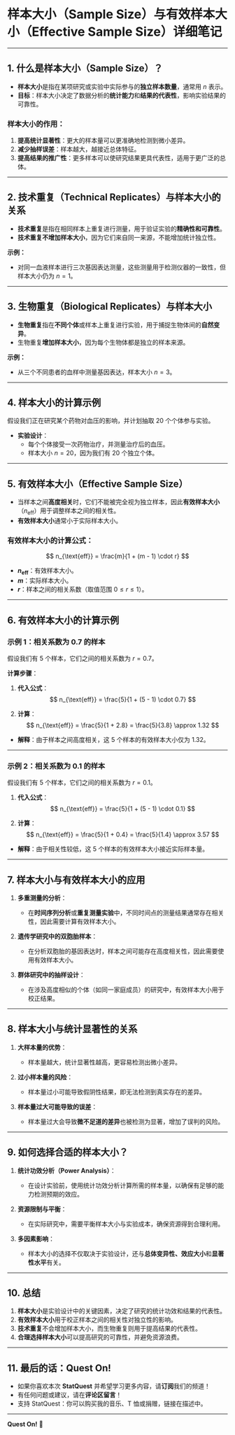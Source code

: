# **样本大小（Sample Size）与有效样本大小（Effective Sample Size）详细笔记**

---

## **1. 什么是样本大小（Sample Size）？**

- **样本大小**是指在某项研究或实验中实际参与的**独立样本数量**，通常用 $n$ 表示。  
- **目标**：样本大小决定了数据分析的**统计能力**和**结果的代表性**，影响实验结果的可靠性。

### **样本大小的作用：**
1. **提高统计显著性**：更大的样本量可以更准确地检测到微小差异。  
2. **减少抽样误差**：样本越大，越接近总体特征。  
3. **提高结果的推广性**：更多样本可以使研究结果更具代表性，适用于更广泛的总体。

---

## **2. 技术重复（Technical Replicates）与样本大小的关系**

- **技术重复**是指在相同样本上重复进行测量，用于验证实验的**精确性和可靠性**。  
- **技术重复不增加样本大小**，因为它们来自同一来源，不能增加统计独立性。

**示例：**  
- 对同一血液样本进行三次基因表达测量，这些测量用于检测仪器的一致性，但样本大小仍为 $n = 1$。

---

## **3. 生物重复（Biological Replicates）与样本大小**

- **生物重复**指在**不同个体**或样本上重复进行实验，用于捕捉生物体间的**自然变异**。  
- 生物重复**增加样本大小**，因为每个生物体都是独立的样本来源。

**示例：**  
- 从三个不同患者的血样中测量基因表达，样本大小 $n = 3$。

---

## **4. 样本大小的计算示例**

假设我们正在研究某个药物对血压的影响，并计划抽取 20 个个体参与实验。  
- **实验设计**：  
  - 每个个体接受一次药物治疗，并测量治疗后的血压。  
  - 样本大小 $n = 20$，因为我们有 20 个独立个体。

---

## **5. 有效样本大小（Effective Sample Size）**

- 当样本之间**高度相关**时，它们不能被完全视为独立样本，因此**有效样本大小**（$n_{\text{eff}}$）用于调整样本之间的相关性。  
- **有效样本大小**通常小于实际样本大小。

### **有效样本大小的计算公式**：

$$
n_{\text{eff}} = \frac{m}{1 + (m - 1) \cdot r}
$$

- **$n_{\text{eff}}$**：有效样本大小。  
- **$m$**：实际样本大小。  
- **$r$**：样本之间的相关系数（取值范围 $0 \leq r \leq 1$）。

---

## **6. 有效样本大小的计算示例**

### 示例 1：相关系数为 0.7 的样本

假设我们有 5 个样本，它们之间的相关系数为 $r = 0.7$。

**计算步骤**：

1. **代入公式**：
   $$
   n_{\text{eff}} = \frac{5}{1 + (5 - 1) \cdot 0.7}
   $$

2. **计算**：
   $$
   n_{\text{eff}} = \frac{5}{1 + 2.8} = \frac{5}{3.8} \approx 1.32
   $$

- **解释**：由于样本之间高度相关，这 5 个样本的有效样本大小仅为 1.32。

---

### 示例 2：相关系数为 0.1 的样本

假设我们有 5 个样本，它们之间的相关系数为 $r = 0.1$。

1. **代入公式**：
   $$
   n_{\text{eff}} = \frac{5}{1 + (5 - 1) \cdot 0.1}
   $$

2. **计算**：
   $$
   n_{\text{eff}} = \frac{5}{1 + 0.4} = \frac{5}{1.4} \approx 3.57
   $$

- **解释**：由于相关性较低，这 5 个样本的有效样本大小接近实际样本量。

---

## **7. 样本大小与有效样本大小的应用**

1. **多重测量的分析**：  
   - 在**时间序列分析**或**重复测量实验**中，不同时间点的测量结果通常存在相关性，因此需要计算有效样本大小。

2. **遗传学研究中的双胞胎样本**：  
   - 在分析双胞胎的基因表达时，样本之间可能存在高度相关性，因此需要使用有效样本大小。

3. **群体研究中的抽样设计**：  
   - 在涉及高度相似的个体（如同一家庭成员）的研究中，有效样本大小用于校正结果。

---

## **8. 样本大小与统计显著性的关系**

1. **大样本量的优势**：
   - 样本量越大，统计显著性越高，更容易检测出微小差异。

2. **过小样本量的风险**：
   - 样本量过小可能导致假阴性结果，即无法检测到真实存在的差异。

3. **样本量过大可能导致的误差**：
   - 样本量过大会导致**微不足道的差异**也被检测为显著，增加了误判的风险。

---

## **9. 如何选择合适的样本大小？**

1. **统计功效分析（Power Analysis）**：  
   - 在设计实验前，使用统计功效分析计算所需的样本量，以确保有足够的能力检测预期的效应。

2. **资源限制与平衡**：  
   - 在实际研究中，需要平衡样本大小与实验成本，确保资源得到合理利用。

3. **多因素影响**：  
   - 样本大小的选择不仅取决于实验设计，还与**总体变异性、效应大小**和**显著性水平**有关。

---

## **10. 总结**

1. **样本大小**是实验设计中的关键因素，决定了研究的统计功效和结果的代表性。  
2. **有效样本大小**用于校正样本之间的相关性对独立性的影响。  
3. **技术重复**不会增加样本大小，而生物重复则用于提高结果的代表性。  
4. **合理选择样本大小**可以提高研究的可靠性，并避免资源浪费。

---

## **11. 最后的话：Quest On!**

- 如果你喜欢本次 **StatQuest** 并希望学习更多内容，请**订阅**我们的频道！  
- 有任何问题或建议，请在**评论区留言**！  
- 支持 StatQuest：你可以购买我的音乐、T 恤或捐赠，链接在描述中。

---

**Quest On!** 🎯